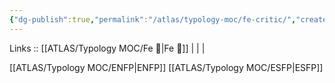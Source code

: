 ```yaml
---
{"dg-publish":true,"permalink":"/atlas/typology-moc/fe-critic/","created":"","updated":"2023-02-27T19:46:42.254+01:00"}
---
```


Links :: [[ATLAS/Typology MOC/Fe 💉\|Fe 💉]] |  |  | 

[[ATLAS/Typology MOC/ENFP\|ENFP]]
[[ATLAS/Typology MOC/ESFP\|ESFP]]
